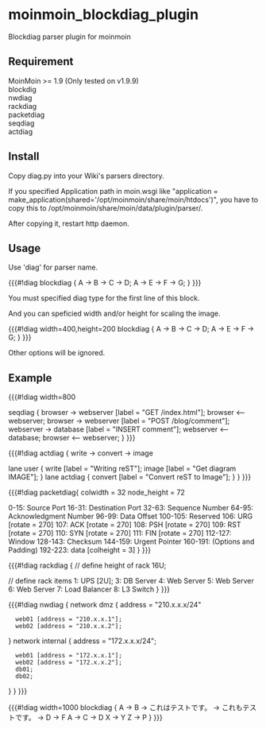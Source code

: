 # moinmoin_blockdiag_plugin
Blockdiag parser plugin for moinmoin

## Requirement
MoinMoin >= 1.9 (Only tested on v1.9.9)  
blockdig  
nwdiag  
rackdiag  
packetdiag  
seqdiag  
actdiag  

## Install

Copy diag.py into your Wiki's parsers directory.

If you specified Application path in moin.wsgi like "application = make_application(shared='/opt/moinmoin/share/moin/htdocs')", you have to copy this to /opt/moinmoin/share/moin/data/plugin/parser/. 

After copying it, restart http daemon.

## Usage

Use 'diag' for parser name.

{{{#!diag
blockdiag {
   A -> B -> C -> D;
   A -> E -> F -> G;
}
}}}

You must specified diag type for the first line of this block.

And you can speficied width and/or height for scaling the image.

{{{#!diag  width=400,height=200
blockdiag {
   A -> B -> C -> D;
   A -> E -> F -> G;
}
}}}

Other options will be ignored.

## Example

{{{#!diag width=800

seqdiag {
  browser  -> webserver [label = "GET /index.html"];
  browser <-- webserver;
  browser  -> webserver [label = "POST /blog/comment"];
              webserver  -> database [label = "INSERT comment"];
              webserver <-- database;
  browser <-- webserver;
}
}}}

{{{#!diag
actdiag {
  write -> convert -> image

  lane user {
     write [label = "Writing reST"];
     image [label = "Get diagram IMAGE"];
  }
  lane actdiag {
     convert [label = "Convert reST to Image"];
  }
}
}}}

{{{#!diag
packetdiag{
  colwidth = 32
  node_height = 72

  0-15: Source Port
  16-31: Destination Port
  32-63: Sequence Number
  64-95: Acknowledgment Number
  96-99: Data Offset
  100-105: Reserved
  106: URG [rotate = 270]
  107: ACK [rotate = 270]
  108: PSH [rotate = 270]
  109: RST [rotate = 270]
  110: SYN [rotate = 270]
  111: FIN [rotate = 270]
  112-127: Window
  128-143: Checksum
  144-159: Urgent Pointer
  160-191: (Options and Padding)
  192-223: data [colheight = 3]
}
}}}

{{{#!diag
rackdiag {
  // define height of rack
  16U;

  // define rack items
  1: UPS [2U];
  3: DB Server
  4: Web Server
  5: Web Server
  6: Web Server
  7: Load Balancer
  8: L3 Switch
}
}}}

{{{#!diag
nwdiag {
  network dmz {
      address = "210.x.x.x/24"

      web01 [address = "210.x.x.1"];
      web02 [address = "210.x.x.2"];
  }
  network internal {
      address = "172.x.x.x/24";

      web01 [address = "172.x.x.1"];
      web02 [address = "172.x.x.2"];
      db01;
      db02;
  }
}
}}}

{{{#!diag width=1000
blockdiag { 
A -> B -> これはテストです。 -> これもテストです。 -> D -> F
A -> C -> D
X -> Y
Z -> P
}
}}}


